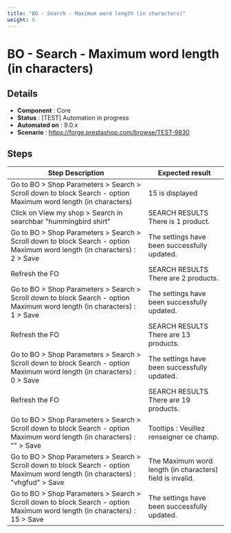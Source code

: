 ```yaml
---
title: "BO - Search - Maximum word length (in characters)"
weight: 5
---
```


# BO - Search - Maximum word length (in characters)
## Details
* **Component** : Core
* **Status** : [TEST] Automation in progress
* **Automated on** : 9.0.x
* **Scenario** : https://forge.prestashop.com/browse/TEST-9830

## Steps
| Step Description | Expected result |
| ----- | ----- |
| Go to BO > Shop Parameters > Search > Scroll down to block Search - option Maximum word length (in characters) | 15 is displayed |
| Click on View my shop > Search in searchbar "hummingbird shirt" | SEARCH RESULTS<br>There is 1 product. |
| Go to BO > Shop Parameters > Search > Scroll down to block Search - option Maximum word length (in characters) : 2 > Save | The settings have been successfully updated. |
| Refresh the FO | SEARCH RESULTS<br>There are 2 products. |
| Go to BO > Shop Parameters > Search > Scroll down to block Search - option Maximum word length (in characters) : 1 > Save | The settings have been successfully updated. |
| Refresh the FO | SEARCH RESULTS<br>There are 13 products. |
| Go to BO > Shop Parameters > Search > Scroll down to block Search - option Maximum word length (in characters) : 0 > Save | The settings have been successfully updated. |
| Refresh the FO | SEARCH RESULTS<br>There are 19 products. |
| Go to BO > Shop Parameters > Search > Scroll down to block Search - option Maximum word length (in characters) : "" > Save | Tooltips : Veuillez renseigner ce champ. |
| Go to BO > Shop Parameters > Search > Scroll down to block Search - option Maximum word length (in characters) : "vhgfud" > Save | The Maximum word length (in characters) field is invalid. |
| Go to BO > Shop Parameters > Search > Scroll down to block Search - option Maximum word length (in characters) : 15 > Save | The settings have been successfully updated. |
